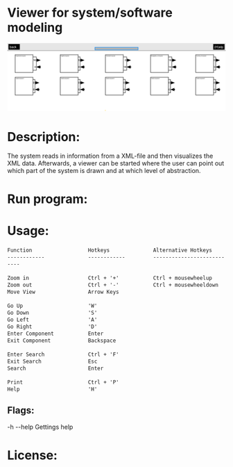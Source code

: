 # Viewer for system/software modeling

![alt text](Frontpage.png?raw=true)

# Description:
The system reads in information from a XML-file and then visualizes the XML data.
Afterwards, a viewer can be started where the user can point out which part of 
the system is drawn and at which level of abstraction.

# Run program:


# Usage:

    Function                  Hotkeys              Alternative Hotkeys
    ------------              ------------         ---------------------------

    Zoom in                   Ctrl + '+'           Ctrl + mousewheelup
    Zoom out                  Ctrl + '-'           Ctrl + mousewheeldown   
    Move View                 Arrow Keys

    Go Up                     'W'
    Go Down                   'S'
    Go Left                   'A'
    Go Right                  'D'
    Enter Component           Enter
    Exit Component            Backspace
     
    Enter Search              Ctrl + 'F'
    Exit Search               Esc
    Search                    Enter
     
    Print                     Ctrl + 'P'
    Help                      'H'

## Flags:
-h --help   Gettings help 

# License:
